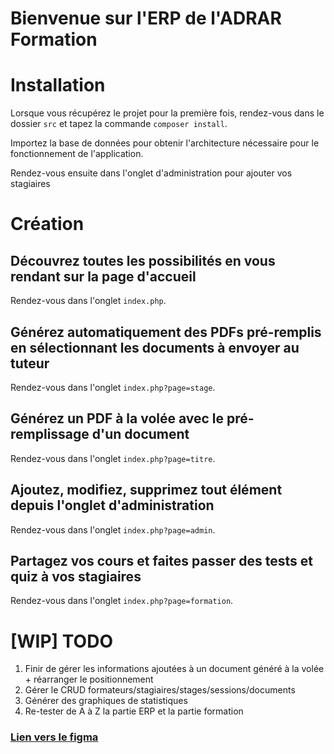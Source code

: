 # Bienvenue sur l'ERP de l'ADRAR Formation


# Installation
Lorsque vous récupérez le projet pour la première fois, rendez-vous dans le dossier ``` src ``` et tapez la commande ``` composer install ```.

Importez la base de données pour obtenir l'architecture nécessaire pour le fonctionnement de l'application.

Rendez-vous ensuite dans l'onglet d'administration pour ajouter vos stagiaires 

# Création
## Découvrez toutes les possibilités en vous rendant sur la page d'accueil
Rendez-vous dans l'onglet ``` index.php ```.

## Générez automatiquement des PDFs pré-remplis en sélectionnant les documents à envoyer au tuteur
Rendez-vous dans l'onglet ``` index.php?page=stage ```.

## Générez un PDF à la volée avec le pré-remplissage d'un document
Rendez-vous dans l'onglet ``` index.php?page=titre ```.

## Ajoutez, modifiez, supprimez tout élément depuis l'onglet d'administration
Rendez-vous dans l'onglet ``` index.php?page=admin ```.

## Partagez vos cours et faites passer des tests et quiz à vos stagiaires
Rendez-vous dans l'onglet ``` index.php?page=formation ```.



# [WIP] TODO
1. Finir de gérer les informations ajoutées à un document généré à la volée + réarranger le positionnement
2. Gérer le CRUD formateurs/stagiaires/stages/sessions/documents
3. Générer des graphiques de statistiques
4. Re-tester de A à Z la partie ERP et la partie formation
### [Lien vers le figma](https://www.figma.com/file/BzNldLes9c5sNNlz4nVkzP/Evaluations?type=design&node-id=403-1933&mode=design)
